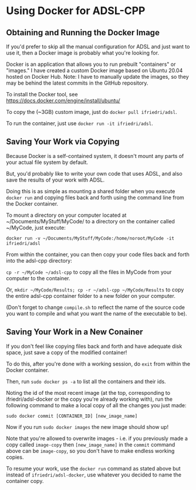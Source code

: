 # Using Docker for ADSL-CPP

## Obtaining and Running the Docker Image
If you'd prefer to skip all the manual configuration for ADSL and just want to use it,
then a Docker image is probably what you're looking for.

Docker is an application that allows you to run prebuilt "containers" or "images."
I have created a custom Docker image based on Ubuntu 20.04 hosted on Docker Hub. Note: I have to manually update the images, so they may be behind the latest commits in the GitHub repository.

To install the Docker tool, see https://docs.docker.com/engine/install/ubuntu/

To copy the (~3GB) custom image, just do `docker pull ifriedri/adsl`. 

To run the container, just use `docker run -it ifriedri/adsl`.

## Saving Your Work via Copying

Because Docker is a self-contained system, it doesn't mount any parts of your actual file system by default.

But, you'd probably like to write your own code that uses ADSL, and also save the results of your work with ADSL.

Doing this is as simple as mounting a shared folder when you execute `docker run` and copying files back and forth
using the command line from the Docker container.

To mount a directory on your computer located at ~/Documents/MyStuff/MyCode/ to a directory on the container called ~/MyCode, just execute:

`docker run -v ~/Documents/MyStuff/MyCode:/home/noroot/MyCode -it ifriedri/adsl`

From within the container, you can then copy your code files back and forth into the adsl-cpp directory:

`cp -r ~/MyCode ~/adsl-cpp` to copy all the files in MyCode from your computer to the container.

Or, `mkdir ~/MyCode/Results; cp -r ~/adsl-cpp ~/MyCode/Results` to copy the entire adsl-cpp container folder to a new folder on your computer.

(Don't forget to change `compile.sh` to reflect the name of the source code you want to compile and what you want the name of the executable to be).

## Saving Your Work in a New Conainer

If you don't feel like copying files back and forth and have adequate disk space, just save a copy of the modified container!

To do this, after you're done with a working session, do `exit` from within the Docker container.

Then, run `sudo docker ps -a` to list all the containers and their ids.

Noting the id of the most recent image (at the top, corresponding to ifriedri/adsl-docker or the copy you're already working with), run the following command to make a local copy of all the changes you just made:

`sudo docker commit [CONTAINER_ID] [new_image_name]`

Now if you run `sudo docker images` the new image should show up!

Note that you're allowed to overwrite images - i.e. if you previously made a copy called `image-copy` then `[new_image_name]` in the `commit` command above can be `image-copy`, so you don't have to make endless working copies.

To resume your work, use the `docker run` command as stated above but instead of `ifriedri/adsl-docker`, use whatever you decided to name the container copy.
